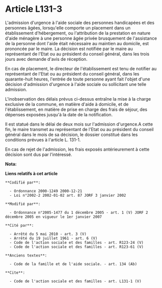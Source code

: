 # Article L131-3

L'admission d'urgence à l'aide sociale des personnes handicapées et des personnes âgées, lorsqu'elle comporte un placement
dans un établissement d'hébergement, ou l'attribution de la prestation en nature d'aide ménagère à une personne âgée privée
brusquement de l'assistance de la personne dont l'aide était nécessaire au maintien au domicile, est prononcée par le maire.
La décision est notifiée par le maire au représentant de l'Etat ou au président du conseil général, dans les trois jours avec
demande d'avis de réception. 

En cas de placement, le directeur de l'établissement est tenu de notifier au représentant de l'Etat ou au président du
conseil général, dans les quarante-huit heures, l'entrée de toute personne ayant fait l'objet d'une décision d'admission
d'urgence à l'aide sociale ou sollicitant une telle admission.

L'inobservation des délais prévus ci-dessus entraîne la mise à la charge exclusive de la commune, en matière d'aide à
domicile, et de l'établissement, en matière de prise en charge des frais de séjour, des dépenses exposées jusqu'à la date de
la notification. 

Il est statué dans le délai de deux mois sur l'admission d'urgence.A cette fin, le maire transmet au représentant de l'Etat
ou au président du conseil général dans le mois de sa décision, le dossier constitué dans les conditions prévues à l'article
L. 131-1. 

En cas de rejet de l'admission, les frais exposés antérieurement à cette décision sont dus par l'intéressé.

**Nota:**



**Liens relatifs à cet article**

	**Codifié par**:

	  - Ordonnance 2000-1249 2000-12-21
	  - Loi n°2002-2 2002-01-02 art. 87 JORF 3 janvier 2002

	**Modifié par**:

	  - Ordonnance n°2005-1477 du 1 décembre 2005 - art. 1 (V) JORF 2 décembre 2005 en vigueur le 1er janvier 2007

	**Cité par**:

	  - Arrêté du 5 mai 2010 - art. 3 (V)
	  - Arrêté du 19 juillet 1961 - art. 6 (V)
	  - Code de l'action sociale et des familles - art. R123-24 (V)
	  - Code de l'action sociale et des familles - art. R123-61 (V)

	**Anciens textes**:

	  - Code de la famille et de l'aide sociale. - art. 134 (Ab)

	**Cite**:

	  - Code de l'action sociale et des familles - art. L131-1 (V)
